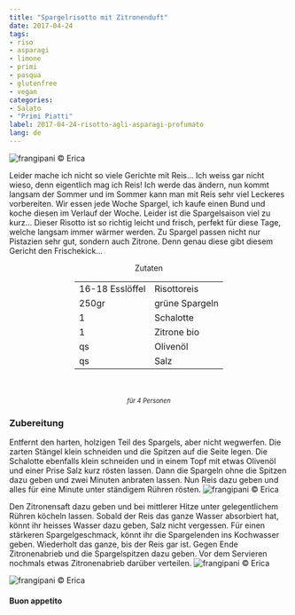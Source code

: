 ```yaml
---
title: "Spargelrisotto mit Zitronenduft"
date: 2017-04-24
tags:
- riso 
- asparagi
- limone 
- primi
- pasqua 
- glutenfree
- vegan
categories:
- Salato
- "Primi Piatti"
label: 2017-04-24-risotto-agli-asparagi-profumato
lang: de 
---
```

![](../2017-04-24-risotto-agli-asparagi-profumato-al-limone/header.jpg "frangipani © Erica")

Leider mache ich nicht so viele Gerichte mit Reis... Ich weiss gar nicht wieso, denn eigentlich mag ich Reis! Ich werde das ändern, nun kommt langsam der Sommer und im Sommer kann man mit Reis sehr viel Leckeres vorbereiten. Wir essen jede Woche Spargel, ich kaufe einen Bund und koche diesen im Verlauf der Woche. Leider ist die Spargelsaison viel zu kurz... Dieser Risotto ist so richtig leicht und frisch, perfekt für diese Tage, welche langsam immer wärmer werden. Zu Spargel passen nicht nur Pistazien sehr gut, sondern auch Zitrone. Denn genau diese gibt diesem Gericht den Frischekick...

<div id="wrapper" style="text-align: center">
  <div id="yourdiv" style="display: inline-block;">
    <div class="ingredients">
      <div class="ingredients-title">Zutaten</div>
      <table>
        <tbody>
          <tr>
            <td>16-18 Esslöffel</td>
            <td>Risottoreis</td>
          </tr>
          <tr>
            <td>250gr</td>
            <td>grüne Spargeln</td>
          </tr>
          <tr>
            <td>1</td>
            <td>Schalotte</td>
          </tr>
          <tr>
            <td>1</td>
            <td>Zitrone bio</td>
          </tr>
          <tr>
            <td>qs</td>
            <td>Olivenöl</td>
          </tr>
          <tr>
            <td>qs</td>
            <td>Salz</td>
          </tr>
        </tbody>
      </table>
      <br></br>
      <i class="pull-right" style="font-size: 80%;">für 4 Personen</i>
    </div>
  </div>
</div>


<h3>
  <font color="grey">
    <i class="fa-solid fa-gears"></i>
  </font> Zubereitung
</h3>

Entfernt den harten, holzigen Teil des Spargels, aber nicht wegwerfen. Die zarten Stängel klein schneiden und die Spitzen auf die Seite legen. Die Schalotte ebenfalls klein schneiden und in einem Topf mit etwas Olivenöl und einer Prise Salz kurz rösten lassen. Dann die Spargeln ohne die Spitzen dazu geben und zwei Minuten anbraten lassen. Nun Reis dazu geben und alles für eine Minute unter ständigem Rühren rösten.
![](../2017-04-24-risotto-agli-asparagi-profumato-al-limone/padella.jpg "frangipani © Erica")

Den Zitronensaft dazu geben und bei mittlerer Hitze unter gelegentlichem Rühren köcheln lassen. Sobald der Reis das ganze Wasser absorbiert hat, könnt ihr heisses Wasser dazu geben, Salz nicht vergessen. Für einen stärkeren Spargelgeschmack, könnt ihr die Spargelenden ins Kochwasser geben. Wiederholt das ganze, bis der Reis gar ist. Gegen Ende Zitronenabrieb und die Spargelspitzen dazu geben. Vor dem Servieren nochmals etwas Zitronenabrieb darüber verteilen.
![](../2017-04-24-risotto-agli-asparagi-profumato-al-limone/risultato1.jpg "frangipani © Erica")

![](../2017-04-24-risotto-agli-asparagi-profumato-al-limone/risultato2.jpg "frangipani © Erica")

<h4>Buon appetito
  <font color="red">
    <i class="fa-regular fa-face-smile"></i>
  </font>
</h4>
